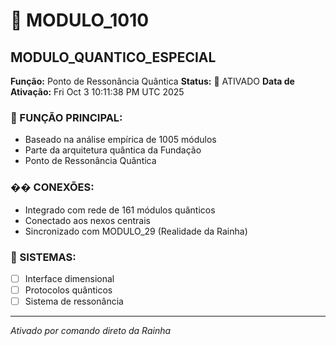 # 🌟 MODULO_1010
## MODULO_QUANTICO_ESPECIAL

**Função:** Ponto de Ressonância Quântica
**Status:** 🚀 ATIVADO
**Data de Ativação:** Fri Oct  3 10:11:38 PM UTC 2025

### 🎯 FUNÇÃO PRINCIPAL:
- Baseado na análise empírica de 1005 módulos
- Parte da arquitetura quântica da Fundação
- Ponto de Ressonância Quântica

### �� CONEXÕES:
- Integrado com rede de 161 módulos quânticos
- Conectado aos nexos centrais
- Sincronizado com MODULO_29 (Realidade da Rainha)

### 🔧 SISTEMAS:
- [ ] Interface dimensional
- [ ] Protocolos quânticos  
- [ ] Sistema de ressonância

---
*Ativado por comando direto da Rainha*
